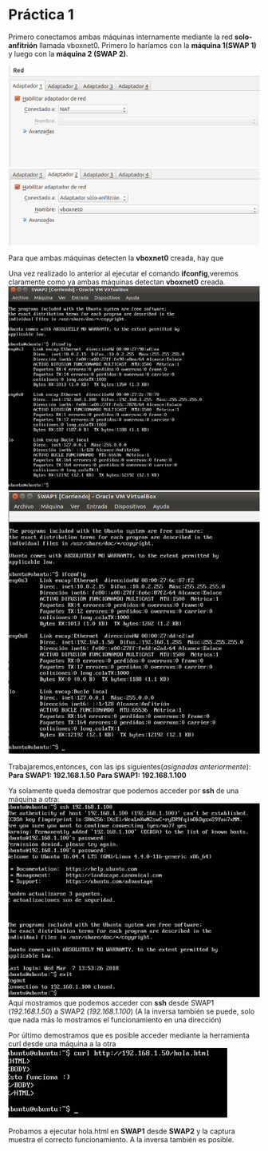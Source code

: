 # Práctica 1

Primero conectamos ambas máquinas internamente mediante la red **solo-anfitrión** llamada vboxnet0.
Primero lo haríamos con la **máquina 1(SWAP 1)** y luego con la **máquina 2 (SWAP 2)**.

![img](https://github.com/SergioCruzPerez/SWAP-UGR/blob/master/Practica1/fotos/a.png)
![Captura de pantalla](https://github.com/SergioCruzPerez/SWAP-UGR/blob/master/Practica1/fotos/b.png)

Para que ambas máquinas detecten la **vboxnet0** creada, hay que

Una vez realizado lo anterior al ejecutar el comando **ifconfig**,veremos claramente como ya ambas máquinas detectan **vboxnet0** creada.
![Captura de pantalla](https://github.com/SergioCruzPerez/SWAP-UGR/blob/master/Practica1/fotos/c.png)
![Captura de pantalla](https://github.com/SergioCruzPerez/SWAP-UGR/blob/master/Practica1/fotos/d.png)

Trabajaremos,entonces, con las ips siguientes(*asignadas anteriormente*):
**Para SWAP1: 192.168.1.50**
**Para SWAP1: 192.168.1.100**



Ya solamente queda demostrar que podemos acceder por **ssh** de una máquina a otra:
![Captura de pantalla](https://github.com/SergioCruzPerez/SWAP-UGR/blob/master/Practica1/fotos/e.png)
Aquí mostramos que podemos acceder con **ssh** desde SWAP1 (*192.168.1.50*) a SWAP2 (*192.168.1.100*) (A la inversa también se puede, solo que nada más lo mostramos el funcionamiento en una dirección)



Por último demostramos que es posible acceder mediante la herramienta curl desde una máquina a la otra
![Captura de pantalla](https://github.com/SergioCruzPerez/SWAP-UGR/blob/master/Practica1/fotos/f.png)





Probamos a ejecutar hola.html en **SWAP1** desde **SWAP2** y la captura muestra el correcto funcionamiento.
A la inversa también es posible.

 
